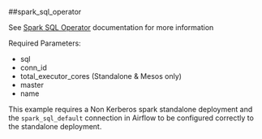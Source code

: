 ##spark_sql_operator

See [Spark SQL Operator](https://airflow.apache.org/docs/apache-airflow/1.10.12/_api/airflow/contrib/operators/spark_sql_operator/index.html) documentation for more information

Required Parameters:
- sql
- conn_id
- total_executor_cores (Standalone & Mesos only)
- master
- name

This example requires a Non Kerberos spark standalone deployment and the `spark_sql_default` connection in Airflow to be configured correctly to the standalone deployment.